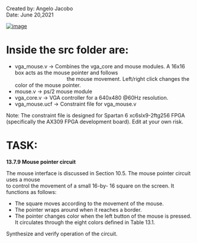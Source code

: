 Created by: Angelo Jacobo   
Date: June 20,2021  

[![image](https://user-images.githubusercontent.com/87559347/126281422-308e9fbd-7b18-4113-8cf9-58929fd63047.png)](https://youtu.be/Vgjt8XGUfEQ)

# Inside the src folder are:   
* vga_mouse.v -> Combines the vga_core and mouse modules. A 16x16 box acts as the mouse pointer and follows  
&emsp;&emsp;&emsp;&emsp;&emsp;&emsp;&emsp;&emsp;&emsp;&emsp;the mouse movement. Left/right click changes the color of the mouse pointer.  
* mouse.v -> ps/2 mouse module  
* vga_core.v -> VGA controller for a 640x480 @60Hz resolution.  
* vga_mouse.ucf -> Constraint file for vga_mouse.v   

Note: The constraint file is designed for Spartan 6 xc6slx9-2ftg256 FPGA (specifically the AX309 FPGA development board). Edit at your own risk.  


# TASK:
**13.7.9 Mouse pointer circuit** 

The mouse interface is discussed in Section 10.5. The mouse pointer circuit uses a mouse   
to control the movement of a small 16-by- 16 square on the screen. It functions as follows:   
* The square moves according to the movement of the mouse. 
* The pointer wraps around when it reaches a border. 
* The pointer changes color when the left button of the mouse is pressed. It circulates 
	through the eight colors defined in Table 13.1. 
	
Synthesize and verify operation of the circuit.

